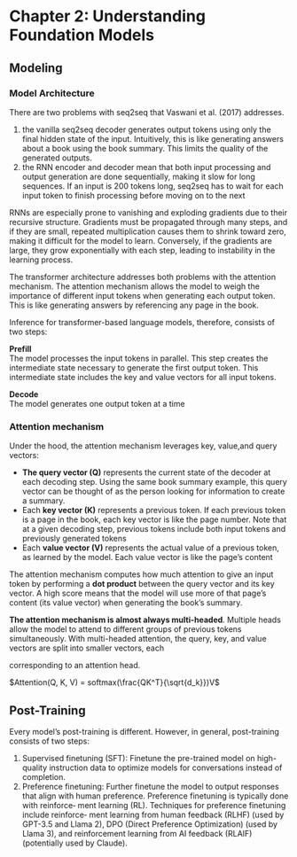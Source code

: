 # Chapter 2: Understanding Foundation Models
## Modeling
### Model Architecture
There are two problems with seq2seq that Vaswani et al. (2017) addresses.
1. the vanilla seq2seq decoder generates output tokens using only the final hidden state of
the input. Intuitively, this is like generating answers about a book using the book
summary. This limits the quality of the generated outputs. 
2. the RNN encoder and decoder mean that both input processing and output generation are done
sequentially, making it slow for long sequences. If an input is 200 tokens long,
seq2seq has to wait for each input token to finish processing before moving on to the
next

RNNs are especially prone to vanishing and exploding gradients due to their recursive structure. Gradients
must be propagated through many steps, and if they are small, repeated multiplication causes them to shrink
toward zero, making it difficult for the model to learn. Conversely, if the gradients are large, they grow exponentially with each step, leading to instability in the learning process.

The transformer architecture addresses both problems with the attention mechanism. The attention mechanism allows the model to weigh the importance of different input tokens when generating each output token. This is like generating answers
by referencing any page in the book.

Inference for transformer-based language models, therefore, consists of two steps:

**Prefill** <br>
The model processes the input tokens in parallel. This step creates the intermediate state necessary to generate the first output token. This intermediate state
includes the key and value vectors for all input tokens.

**Decode** <br>
The model generates one output token at a time

### Attention mechanism
Under the hood, the attention mechanism leverages key, value,and query vectors:
* **The query vector (Q)** represents the current state of the decoder at each decoding
step. Using the same book summary example, this query vector can be thought of
as the person looking for information to create a summary.
* Each **key vector (K)** represents a previous token. If each previous token is a page
in the book, each key vector is like the page number. Note that at a given decoding step, previous tokens include both input tokens and previously generated
tokens
* Each **value vector (V)** represents the actual value of a previous token, as learned by the model. Each value vector is like the page’s content

The attention mechanism computes how much attention to give an input token by
performing a **dot product** between the query vector and its key vector. A high score means that the model will use more of that page’s content (its value vector) when generating the book’s summary.

**The attention mechanism is almost always multi-headed**. Multiple heads allow the
model to attend to different groups of previous tokens simultaneously. With multi-headed attention, the query, key, and value vectors are split into smaller vectors, each

corresponding to an attention head.

$Attention(Q, K, V) = softmax(\frac{QK^T}{\sqrt{d_k}})V$

## Post-Training
Every model’s post-training is different. However, in general, post-training consists
of two steps:
1. Supervised finetuning (SFT): Finetune the pre-trained model on high-quality
instruction data to optimize models for conversations instead of completion.
2. Preference finetuning: Further finetune the model to output responses that align
with human preference. Preference finetuning is typically done with reinforce‐
ment learning (RL). Techniques for preference finetuning include reinforce‐
ment learning from human feedback (RLHF) (used by GPT-3.5 and Llama 2),
DPO (Direct Preference Optimization) (used by Llama 3), and reinforcement
learning from AI feedback (RLAIF) (potentially used by Claude).